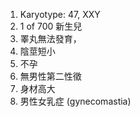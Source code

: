 1. Karyotype: 47, XXY 
2. 1 of 700 新生兒 
3. 睪丸無法發育，
4. 陰莖短小 
5. 不孕
6. 無男性第二性徵
7. 身材高大
8. 男性女乳症 (gynecomastia)